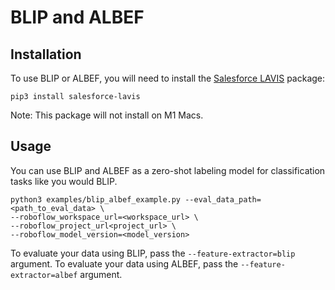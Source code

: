 # BLIP and ALBEF

## Installation

To use BLIP or ALBEF, you will need to install the [Salesforce LAVIS](https://github.com/salesforce/LAVIS/) package:

```
pip3 install salesforce-lavis
```

Note: This package will not install on M1 Macs.

## Usage

You can use BLIP and ALBEF as a zero-shot labeling model for classification tasks like you would BLIP.

```
python3 examples/blip_albef_example.py --eval_data_path=<path_to_eval_data> \ 
--roboflow_workspace_url=<workspace_url> \ 
--roboflow_project_url<project_url> \ 
--roboflow_model_version=<model_version>
```

To evaluate your data using BLIP, pass the `--feature-extractor=blip` argument. To evaluate your data using ALBEF, pass the `--feature-extractor=albef` argument.